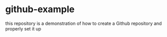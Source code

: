 # github-example
this repository is a demonstration of how to create a Github repository and properly set it up
